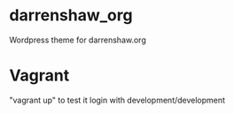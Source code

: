 # darrenshaw_org
Wordpress theme for darrenshaw.org

# Vagrant
"vagrant up" to test it
login with development/development
